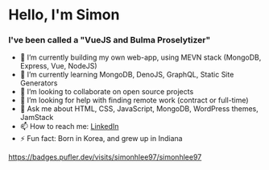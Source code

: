 # Hello, I'm Simon

### I've been called a "VueJS and Bulma Proselytizer"

- 🔭 I’m currently building my own web-app, using MEVN stack (MongoDB, Express, Vue, NodeJS)
- 🌱 I’m currently learning MongoDB, DenoJS, GraphQL, Static Site Generators
- 👯 I’m looking to collaborate on open source projects
- 🤔 I’m looking for help with finding remote work (contract or full-time)
- 💬 Ask me about HTML, CSS, JavaScript, MongoDB, WordPress themes, JamStack
- 📫 How to reach me: [LinkedIn](https://www.linkedin.com/in/simon-h-lee/)
- ⚡ Fun fact: Born in Korea, and grew up in Indiana

https://badges.pufler.dev/visits/simonhlee97/simonhlee97
